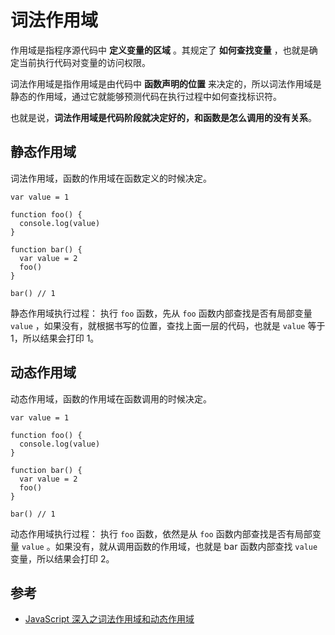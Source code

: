 # 词法作用域

作用域是指程序源代码中 **定义变量的区域** 。其规定了 **如何查找变量** ，也就是确定当前执行代码对变量的访问权限。

词法作用域是指作用域是由代码中 **函数声明的位置** 来决定的，所以词法作用域是静态的作用域，通过它就能够预测代码在执行过程中如何查找标识符。

也就是说，**词法作用域是代码阶段就决定好的，和函数是怎么调用的没有关系**。

## 静态作用域

词法作用域，函数的作用域在函数定义的时候决定。  

```
var value = 1

function foo() {
  console.log(value)
}

function bar() {
  var value = 2
  foo()
}

bar() // 1
```

静态作用域执行过程：
执行 `foo` 函数，先从 `foo` 函数内部查找是否有局部变量 `value` ，如果没有，就根据书写的位置，查找上面一层的代码，也就是 `value` 等于 1，所以结果会打印 1。

## 动态作用域

动态作用域，函数的作用域在函数调用的时候决定。

```
var value = 1

function foo() {
  console.log(value)
}

function bar() {
  var value = 2
  foo()
}

bar() // 1
```

动态作用域执行过程：
执行 `foo` 函数，依然是从 `foo` 函数内部查找是否有局部变量 `value` 。如果没有，就从调用函数的作用域，也就是 bar 函数内部查找 `value` 变量，所以结果会打印 2。

## 参考

- [JavaScript 深入之词法作用域和动态作用域](https://github.com/mqyqingfeng/Blog/issues/3)
